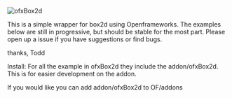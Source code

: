 ![ofxBox2d](http://farm7.staticflickr.com/6010/5964216482_a11debc021_b.jpg)

This is a simple wrapper for box2d using Openframeworks. The examples below are still in progressive, but should be stable for the most part. Please open up a issue if you have suggestions or find bugs. 

thanks,
Todd

Install:
For all the example in ofxBox2d they include the addon/ofxBox2d. This is for easier development on the addon. 

If you would like you can add addon/ofxBox2d to OF/addons
 